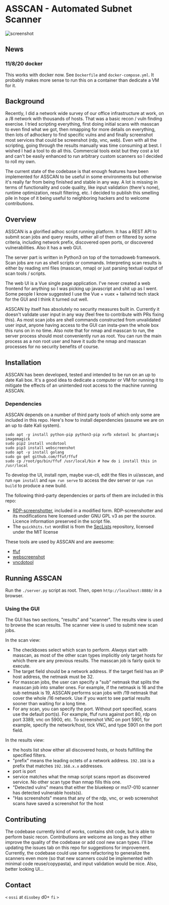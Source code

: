 # ASSCAN - Automated Subnet Scanner

![screenshot](screenshot.png)

## News

### 11/8/20 docker

This works with docker now. See `Dockerfile` and `docker-compose.yml`. It probably makes more sense to run this on a container than dedicate a VM for it.


## Background

Recently, I did a network wide survey of our office infrastructure at work, on a /8 network with thousands of hosts. That was a basic recon / vuln finding exercise. I tried scripting everything, first doing initial scans with masscan to even find what we got, then nmapping for more details on everything, then lots of adhockery to find specific vulns and and finally screenshot most services that could be screenshot (rdp, vnc, web). Even with all the scripting, going through the results manually was time consuming at best. I wished I had a tool to do all this. Commercial tools exist but they cost a lot and can't be easily enhanced to run arbitrary custom scanners so I decided to roll my own.

The current state of the codebase is that enough features have been implemented for ASSCAN to be useful in some environments but otherwise it's really far from being finished and stable in any way. A lot is missing in terms of functionality and code quality, like input validation (there's none), runtime optimization, result filtering, etc. I decided to publish this smelling pile in hope of it being useful to neighboring hackers and to welcome contributions.

## Overview

ASSCAN is a glorified adhoc script running platform. It has a REST API to submit scan jobs and query results, either all of them or filtered by some criteria, including network prefix, discovered open ports, or discovered vulnerabilities. Also it has a web GUI.

The server part is written in Python3 on top of the tornadoweb framework. Scan jobs are run as shell scripts or commands. Interpreting scan results is either by reading xml files (masscan, nmap) or just parsing textual output of scan tools / scripts.

The web UI is a Vue single page application. I've never created a web frontend for anything so I was picking up javascript and shit up as I went. Some people I know suggested I use the Vue + vuex + tailwind tech stack for the GUI and I think it turned out well.

ASSCAN by itself has absolutely no security measures built in. Currently it doesn't validate user input in any way (feel free to contribute with PRs fixing this). As most scan jobs are shell commands constructed from unvalidated user input, anyone having access to the GUI can insta-pwn the whole box this runs on in no time. Also note that for nmap and masscan to run, the server process should most conveniently run as root. You can run the main process as a non root user and have it sudo the nmap and masscan processes for no security benefits of course.

## Installation

ASSCAN has been developed, tested and intended to be run on an up to date Kali box. It's a good idea to dedicate a computer or VM for running it to mitigate the effects of an unintended root access to the machine running ASSCAN.

### Dependencies

ASSCAN depends on a number of third party tools of which only some are included in this repo. Here's how to install dependencies (assume we are on an up to date Kali system).

```
sudo apt -y install python-pip python3-pip xvfb xdotool bc phantomjs imagemagick
sudo pip2 install vncdotool
sudo pip3 install webscreenshot
sudo apt -y install golang
sudo go get github.com/ffuf/ffuf
sudo cp /root/go/bin/ffuf /usr/local/bin # how do i install this in /usr/local
```

To develop the UI, install npm, maybe vue-cli, edit the files in ui/asscan, and run `npm install` and `npm run serve` to access the dev server or `npm run build` to produce a new build.

The following third-party dependencies or parts of them are included in this repo:
* [RDP-screenshotter](https://github.com/zer0-t/RDP-screenshotter), included in a modified form. RDP-screenshotter and its modifications here licensed under GNU GPL v3 as per the source. Licence information preserved in the script file.
* The `quickhits.txt` wordlist is from the [SecLists](https://github.com/danielmiessler/SecLists/) repository, licensed under the MIT license

These tools are used by ASSCAN and are awesome:
- [ffuf](https://github.com/ffuf/ffuf)
- [webscreenshot](https://github.com/maaaaz/webscreenshot)
- [vncdotool](https://github.com/sibson/vncdotool)

## Running ASSCAN

Run the `./server.py` script as root. Then, open `http://localhost:8888/` in a browser.

### Using the GUI

The GUI has two sections, "results" and "scanner". The results view is used to browse the scan results. The scanner view is used to submit new scan jobs.

In the scan view:
- The checkboxes select which scan to perform. *Always* start with masscan, as most of the other scan types implicitly only target hosts for which there are any previous results. The masscan job is fairly quick to execute.
- The target field should be a network address. If the target field has an IP host address, the netmask must be 32.
- For masscan jobs, the user can specify a "sub" netmask that splits the masscan job into smaller ones. For example, if the netmask is 16 and the sub netmask is 19, ASSCAN performs scan jobs with /19 netmask that cover the whole /16 network. Use if you want to see partial results sooner than waiting for a long time.
- For any scan, you can specify the port. Without port specified, scans use the default port(s). For example, ffuf runs against port 80, rdp on port 3389, vnc on 5900, etc. To screenshot VNC on port 5901, for example, specify the network/host, tick VNC, and type 5901 on the port field.

In the results view:
- the hosts list show either all discovered hosts, or hosts fulfilling the specified filters.
- "prefix" means the leading octets of a network address. `192.168` is a prefix that matches `192.168.x.x` addresses.
- port is port
- service matches what the nmap script scans report as discovered service. No other scan type than nmap fills this one.
- "Detected vulns" means that either the bluekeep or ms17-010 scanner has detected vulnerable hosts(s).
- "Has screenshots" means that any of the rdp, vnc, or web screenshot scans have saved a screenshot for the host

## Contributing

The codebase currently kind of works, contains shit code, but is able to perform basic recon. Contributions are welcome as long as they either improve the quality of the codebase or add cool new scan types. I'll be updating the issues tab on this repo for suggestions for improvement. Currently, the codebase could use some refactoring to generalize the scanners even more (so that new scanners could be implemented with minimal code reuse/copypasta), and input validation would be nice. Also, better looking UI...


## Contact

`<` `ossi` at `disobey` d0+ `fi` `>`